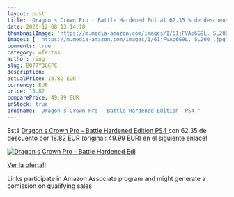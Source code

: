 ```yaml
---
layout: post
title: 'Dragon s Crown Pro - Battle Hardened Edi al 62.35 % de descuento'
date: 2020-12-08 13:14:18
thumbnailImage: 'https://m.media-amazon.com/images/I/61jFVAp6G9L._SL200_.jpg'
images: [ 'https://m.media-amazon.com/images/I/61jFVAp6G9L._SL200_.jpg' ]
comments: true
category: ofertas
author: ring
slug: B077Y3GCPC
description:
actualPrice: 18.82 EUR
currency: EUR
price: 18.82
comparePrice: 49.99 EUR
inStock: true
prodname: 'Dragon s Crown Pro - Battle Hardened Edition  PS4 '
---
```


Está [Dragon s Crown Pro - Battle Hardened Edition  PS4 ](https://www.amazon.es/dp/B077Y3GCPC/?tag=tolees-21) con 62.35 de descuento por 18.82 EUR (original: 49.99 EUR) en el siguiente enlace!

[![Dragon s Crown Pro - Battle Hardened Edi](https://m.media-amazon.com/images/I/61jFVAp6G9L._SL200_.jpg)](https://www.amazon.es/dp/B077Y3GCPC/?tag=tolees-21)

[Ver la oferta!!](https://www.amazon.es/dp/B077Y3GCPC/?tag=tolees-21)

Links participate in Amazon Associate program and might generate a comission on qualifying sales


